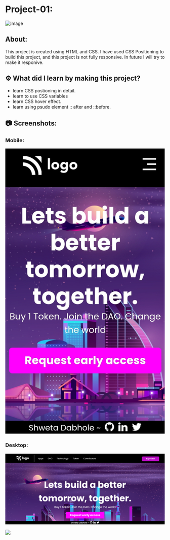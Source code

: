 # Project-01:

![image](https://img.shields.io/badge/HTML-CSS-orange)


## About:

This project is created using HTML and CSS. I have used CSS Positioning to build this project, and this project is not fully responsive. In future I will try to make it responive.

## ⚙️ What did I learn by making this project?

-   learn CSS postioning in detail.
-   learn to use CSS variables
-   learn CSS hover effect.
-   learn using psudo element :: after and ::before.

## 📷 Screenshots:

### Mobile:
![image](https://github.com/shweta-dabhole/HTML-CSS-Webpages/blob/main/Project%201/output/build%20mob.jpeg)

### Desktop:
![image](https://github.com/shweta-dabhole/HTML-CSS-Webpages/blob/main/Project%201/output/build.png)

[<img src= "https://img.shields.io/badge/PROJCET LINK-1DA55F?style=for-the-badge&logo=&logoColor=white" />](https://build-tomorrow-shweta.netlify.app/)
